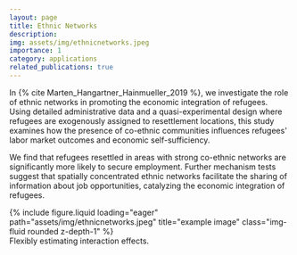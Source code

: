 ```yaml
---
layout: page
title: Ethnic Networks
description: 
img: assets/img/ethnicnetworks.jpeg
importance: 1
category: applications
related_publications: true
---
```


In {% cite Marten_Hangartner_Hainmueller_2019 %}, we investigate the role of ethnic networks in promoting the economic integration of refugees. Using detailed administrative data and a quasi-experimental design where refugees are exogenously assigned to resettlement locations, this study examines how the presence of co-ethnic communities influences refugees' labor market outcomes and economic self-sufficiency.

We find that refugees resettled in areas with strong co-ethnic networks are significantly more likely to secure employment. Further mechanism tests suggest that spatially concentrated ethnic networks facilitate the sharing of information about job opportunities, catalyzing the economic integration of refugees.



<div class="row">
    <div class="col-sm mt-3 mt-md-0">
        {% include figure.liquid loading="eager" path="assets/img/ethnicnetworks.jpeg" title="example image" class="img-fluid rounded z-depth-1" %}
    </div>
</div>
<div class="caption">
    Flexibly estimating interaction effects.
</div>


